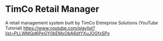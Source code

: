 # TimCo Retail Manager
A retail management system built by TimCo Entreprise Solutions (YouTube Tutorial)
https://www.youtube.com/playlist?list=PLLWMQd6PeGY0bEMxObA6dtYXuJOGfxSPx
